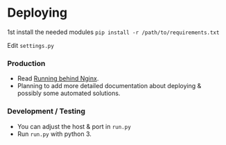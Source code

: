 # Deploying
1st install the needed modules ``pip install -r /path/to/requirements.txt``

Edit ``settings.py``

### Production
- Read [Running behind Nginx](https://www.uvicorn.org/deployment/#running-behind-nginx).
- Planning to add more detailed documentation about deploying & possibly some automated solutions.

### Development / Testing
- You can adjust the host & port in ``run.py``
- Run ``run.py`` with python 3.